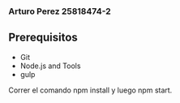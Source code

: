 ### Arturo Perez 25818474-2


## Prerequisitos

- Git
- Node.js and Tools
- gulp

Correr el comando npm install y luego npm start.
